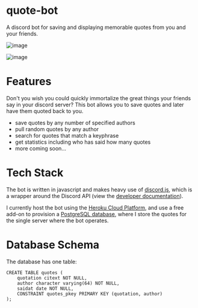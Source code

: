 # quote-bot
A discord bot for saving and displaying memorable quotes from you and your friends.

![image](https://user-images.githubusercontent.com/24642328/179651423-3e55ca4c-92ec-4564-929e-0b154670aa83.png)

![image](https://user-images.githubusercontent.com/24642328/179873365-880df3d1-7259-4ca5-88b0-61f0894a7053.png)

# Features

Don't you wish you could quickly immortalize the great things your friends say in your discord server? This bot allows you to save quotes and later have them quoted back to you.

- save quotes by any number of specified authors
- pull random quotes by any author
- search for quotes that match a keyphrase
- get statistics including who has said how many quotes
- more coming soon...

# Tech Stack

The bot is written in javascript and makes heavy use of [discord.js](https://discord.js.org/#/), which is a wrapper around the Discord API (view the [developer documentation](https://discord.com/developers/docs/intro)).

I currently host the bot using the [Heroku Cloud Platform](https://heroku.com), and use a free add-on to provision a [PostgreSQL database](https://www.postgresql.org/), where I store the quotes for the single server where the bot operates. 

# Database Schema

The database has one table:

```
CREATE TABLE quotes (
    quotation citext NOT NULL,
    author character varying(64) NOT NULL,
    saidat date NOT NULL,
    CONSTRAINT quotes_pkey PRIMARY KEY (quotation, author)
);
```



